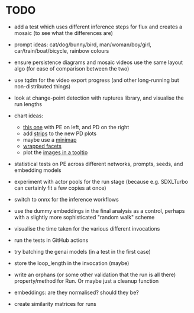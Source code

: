# TODO

- add a test which uses different inference steps for flux and creates a mosaic
  (to see what the differences are)

- prompt ideas: cat/dog/bunny/bird, man/woman/boy/girl, car/train/boat/bicycle,
  rainbow colours

- ensure persistence diagrams and mosaic videos use the same layout algo (for
  ease of comparison between the two)

- use tqdm for the video export progress (and other long-running but
  non-distributed things)

- look at change-point detection with ruptures library, and visualise the run
  lengths

- chart ideas:

  - [this one](https://altair-viz.github.io/gallery/select_detail.html) with PE
    on left, and PD on the right
  - add [strips](https://altair-viz.github.io/gallery/dot_dash_plot.html) to the
    new PD plots
  - maybe use a
    [minimap](https://altair-viz.github.io/gallery/scatter_with_minimap.html)
  - [wrapped facets](https://altair-viz.github.io/gallery/us_population_over_time_facet.html)
  - plot the
    [images in a tooltip](https://altair-viz.github.io/case_studies/numpy-tooltip-images.html)

- statistical tests on PE across different networks, prompts, seeds, and
  embedding models

- experiment with actor pools for the run stage (because e.g. SDXLTurbo can
  certainly fit a few copies at once)

- switch to onnx for the inference workflows

- use the dummy embeddings in the final analysis as a control, perhaps with a
  slightly more sophisticated "random walk" scheme

- visualise the time taken for the various different invocations

- run the tests in GitHub actions

- try batching the genai models (in a test in the first case)

- store the loop_length in the invocation (maybe)

- write an orphans (or some other validation that the run is all there)
  property/method for Run. Or maybe just a cleanup function

- embeddings: are they normalised? should they be?

- create similarity matrices for runs
